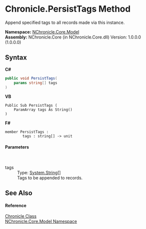 # Chronicle.PersistTags Method 
 

Append specified tags to all records made via this instance.

**Namespace:**&nbsp;<a href="N_NChronicle_Core_Model.md">NChronicle.Core.Model</a><br />**Assembly:**&nbsp;NChronicle.Core (in NChronicle.Core.dll) Version: 1.0.0.0 (1.0.0.0)

## Syntax

**C#**<br />
``` C#
public void PersistTags(
	params string[] tags
)
```

**VB**<br />
``` VB
Public Sub PersistTags ( 
	ParamArray tags As String()
)
```

**F#**<br />
``` F#
member PersistTags : 
        tags : string[] -> unit 

```


#### Parameters
&nbsp;<dl><dt>tags</dt><dd>Type: <a href="http://msdn2.microsoft.com/en-us/library/s1wwdcbf" target="_blank">System.String</a>[]<br />Tags to be appended to records.</dd></dl>

## See Also


#### Reference
<a href="T_NChronicle_Core_Model_Chronicle.md">Chronicle Class</a><br /><a href="N_NChronicle_Core_Model.md">NChronicle.Core.Model Namespace</a><br />
